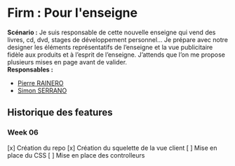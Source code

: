 # Firm : Pour l'enseigne
<b>Scénario :</b> Je suis responsable de cette nouvelle enseigne qui vend des livres, cd, dvd, stages de développement personnel… Je prépare avec notre designer les éléments représentatifs de l’enseigne et la vue publicitaire fidèle aux produits et à l’esprit de l’enseigne. J’attends que l’on me propose plusieurs mises en page avant de valider.<br/>
<b>Responsables :</b><br/>
 - [Pierre RAINERO](pierre.rainero@etu.unice.fr)
 - [Simon SERRANO](simon.serrano@etu.unice.fr)

## Historique des features
### Week 06
 [x] Création du repo
 [x] Création du squelette de la vue client
 [ ] Mise en place du CSS
 [ ] Mise en place des controlleurs